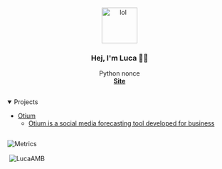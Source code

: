 <!-- PROJECT LOGO -->
<br />
<p align="center">
  <a href="https://imgur.com/Vodulch", alt="">
    <img src="https://i.imgur.com/Vodulch.jpeg" alt="lol" width="80" height="80">
  </a>

  <h3 align="center">Hej, I'm Luca 👋🏻</h3>
  

  <p align="center">
    Python nonce
    <br />
    <a href="https://github.com/othneildrew/Best-README-Template"><strong>Site</strong></a>
    <h2 align="center"></h2>


<!-- Projects -->
<details open="open">
  <summary>Projects</summary>
  <ul>
    <li>
      <a href="#about-the-project">Otium</a>
      <ul>
        <li><a href="#built-with">Otium is a social media forecasting tool developed for business</a></li>
      </ul>
    </li>
  </ul>
</details>

<h2 align="center"></h2>

![Metrics](https://metrics.lecoq.io/LucaAMB?template=classic&activity=1&languages=1&followup=1&isocalendar=1&activity.limit=5&activity.days=14&activity.filter=all&isocalendar.duration=full-year&languages.colors=github&languages.threshold=0%25&config.timezone=Europe%2FLondon&config.animated=true)

<p>&nbsp;<img align="center" src="https://github-readme-stats.vercel.app/api?username=LucaAMB&show_icons=true&theme=onedark" alt="LucaAMB" /></p>

